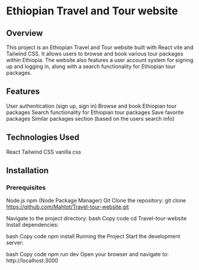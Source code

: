 # Ethiopian Travel and Tour website

## Overview
This project is an Ethiopian Travel and Tour website built with React vite and Tailwind CSS. It allows users to browse and book various tour packages within Ethiopia. The website also features a user account system for signing up and logging in, along with a search functionality for Ethiopian tour packages.

## Features
User authentication (sign up, sign in)
Browse and book Ethiopian tour packages
Search functionality for Ethiopian tour packages
Save favorite packages
Similar packages section (based on the users search info)

## Technologies Used
React
Tailwind CSS
vanilla css

## Installation
### Prerequisites
Node.js
npm (Node Package Manager)
Git
Clone the repository:
git clone https://github.com/Mahtot/Travel-tour-website.git

Navigate to the project directory:
bash
Copy code
cd Travel-tour-website
Install dependencies:

bash
Copy code
npm install
Running the Project
Start the development server:

bash
Copy code
npm run dev
Open your browser and navigate to:
http://localhost:3000










